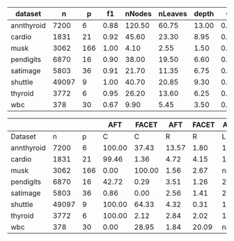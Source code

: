 | dataset | n | p | f1 | nNodes | nLeaves | depth | Q | J |
|---------|---|---|----|--------|---------|-------|---|---|
| annthyroid | 7200 | 6 | 0.88 | 120.50 | 60.75 | 13.00 | 0.96 | 1.00 |
| cardio | 1831 | 21 | 0.92 | 45.60 | 23.30 | 8.95 | 0.88 | 0.56 |
| musk | 3062 | 166 | 1.00 | 4.10 | 2.55 | 1.50 | 0.00 | 0.04 |
| pendigits | 6870 | 16 | 0.90 | 38.00 | 19.50 | 6.60 | 0.95 | 0.59 |
| satimage | 5803 | 36 | 0.91 | 21.70 | 11.35 | 6.75 | 0.99 | 0.20 |
| shuttle | 49097 | 9 | 1.00 | 40.70 | 20.85 | 9.30 | 0.44 | 0.75 |
| thyroid | 3772 | 6 | 0.95 | 26.20 | 13.60 | 6.25 | 0.45 | 0.79 |
| wbc | 378 | 30 | 0.67 | 9.90 | 5.45 | 3.50 | 0.80 | 0.11 |


|            |       |     | AFT    | FACET  | AFT   | FACET | AFT   | FACET | AFT   | FACET  |
| ---------- | ----- | --- | ------ | ------ | ----- | ----- | ----- | ----- | ----- | ------ |
| Dataset    | n     | p   | C      | C      | R     | R     | L     | L     | D     | D      |
| annthyroid | 7200 | 6 | 100.00 | 37.43 | 13.57 | 1.80 | 1.62 | 1.44 | 0.69 | 0.44 |
| cardio | 1831 | 21 | 99.46 | 1.36 | 4.72 | 4.15 | 1.71 | 1.00 | 6.85 | 0.99 |
| musk | 3062 | 166 | 0.00 | 100.00 | 1.56 | 2.67 | nan | 11.53 | nan | 7.91 |
| pendigits | 6870 | 16 | 42.72 | 0.29 | 3.51 | 1.26 | 2.60 | 1.75 | 20.11 | 3.00 |
| satimage | 5803 | 36 | 0.86 | 0.00 | 2.56 | 1.41 | 2.70 | nan | 9.26 | nan |
| shuttle | 49097 | 9 | 100.00 | 64.33 | 4.32 | 0.31 | 1.61 | 1.43 | 0.87 | 0.69 |
| thyroid | 3772 | 6 | 100.00 | 2.12 | 2.84 | 2.02 | 1.96 | 1.69 | 3.80 | 2.09 |
| wbc | 378 | 30 | 0.00 | 28.95 | 1.84 | 20.09 | nan | 5.09 | nan | 7.21 |
